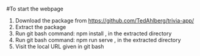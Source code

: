 #To start the webpage
1. Download the package from https://github.com/TedAhlberg/trivia-app/
2. Extract the package
3. Run git bash command: npm install , in the extracted directory
4. Run git bash command: npm run serve , in the extracted directory
5. Visit the local URL given in git bash
